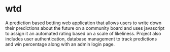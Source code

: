 # wtd
A prediction based betting web application that allows users to write down their predictions about the future on a community board and uses javascript to assign it an automated rating based on a scale of likeliness. Project also includes user authentication, database management to track predictions and win percentage along with an admin login page.
